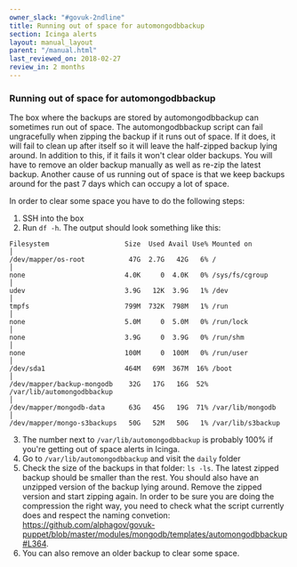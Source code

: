 ```yaml
---
owner_slack: "#govuk-2ndline"
title: Running out of space for automongodbbackup 
section: Icinga alerts
layout: manual_layout
parent: "/manual.html"
last_reviewed_on: 2018-02-27
review_in: 2 months
---
```


### Running out of space for automongodbbackup 

The box where the backups are stored by automongodbbackup can sometimes run out of space. 
The automongodbbackup script can fail ungracefully when zipping the backup if it runs out of space. If it does, it will fail to clean up after itself so it will leave the half-zipped backup lying around. In addition to this, if it fails it won't clear older backups. You will have to remove an older backup manually as well as re-zip the latest backup. 
Another cause of us running out of space is that we keep backups around for the past 7 days which can occupy a lot of space. 

In order to clear some space you have to do the following steps:

1. SSH into the box
2. Run `df -h`. The output should look something like this:
```
Filesystem                   Size  Used Avail Use% Mounted on                                                                  │
/dev/mapper/os-root           47G  2.7G   42G   6% /                                                                           │
none                         4.0K     0  4.0K   0% /sys/fs/cgroup                                                              │
udev                         3.9G   12K  3.9G   1% /dev                                                                        │
tmpfs                        799M  732K  798M   1% /run                                                                        │
none                         5.0M     0  5.0M   0% /run/lock                                                                   │
none                         3.9G     0  3.9G   0% /run/shm                                                                    │
none                         100M     0  100M   0% /run/user                                                                   │
/dev/sda1                    464M   69M  367M  16% /boot                                                                       │
/dev/mapper/backup-mongodb    32G   17G   16G  52% /var/lib/automongodbbackup                                                  │
/dev/mapper/mongodb-data      63G   45G   19G  71% /var/lib/mongodb                                                            │
/dev/mapper/mongo-s3backups   50G   52M   50G   1% /var/lib/s3backup
```
3. The number next to `/var/lib/automongodbbackup` is probably 100% if you're getting out of space alerts in Icinga. 
4. Go to `/var/lib/automongodbbackup` and visit the `daily` folder
5. Check the size of the backups in that folder: `ls -ls`. The latest zipped backup should be smaller than the rest. You should also have an unzipped version of the backup lying around. Remove the zipped version and start zipping again. In order to be sure you are doing the compression the right way, you need to check what the script currently does and respect the naming convetion: https://github.com/alphagov/govuk-puppet/blob/master/modules/mongodb/templates/automongodbbackup#L364.
6. You can also remove an older backup to clear some space. 
